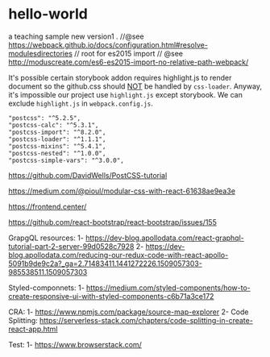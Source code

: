 # hello-world
a teaching sample
new version1
.
    //@see https://webpack.github.io/docs/configuration.html#resolve-modulesdirectories
    // root for es2015 import
    // @see http://moduscreate.com/es6-es2015-import-no-relative-path-webpack/
    
It's possible certain storybook addon requires highlight.js to render document so the github.css should [NOT](https://github.com/webpack-contrib/css-loader/issues/295) be handled by `css-loader`. Anyway, it's impossible our project use `highlight.js` except storybook. We can exclude `highlight.js` in `webpack.config.js`.


    "postcss": "^5.2.5",
    "postcss-calc": "^5.3.1",
    "postcss-import": "^8.2.0",
    "postcss-loader": "^1.1.1",
    "postcss-mixins": "^5.4.1",
    "postcss-nested": "^1.0.0",
    "postcss-simple-vars": "^3.0.0",

https://github.com/DavidWells/PostCSS-tutorial

https://medium.com/@pioul/modular-css-with-react-61638ae9ea3e


https://frontend.center/

https://github.com/react-bootstrap/react-bootstrap/issues/155

GrapgQL resources:
1- https://dev-blog.apollodata.com/react-graphql-tutorial-part-2-server-99d0528c7928
2- https://dev-blog.apollodata.com/reducing-our-redux-code-with-react-apollo-5091b9de9c2a?_ga=2.71483411.1441272226.1509057303-985538511.1509057303

Styled-componnets:
1- https://medium.com/styled-components/how-to-create-responsive-ui-with-styled-components-c6b71a3ce172

CRA:
1- https://www.npmjs.com/package/source-map-explorer
2- Code Splitting: https://serverless-stack.com/chapters/code-splitting-in-create-react-app.html

Test:
1- https://www.browserstack.com/
